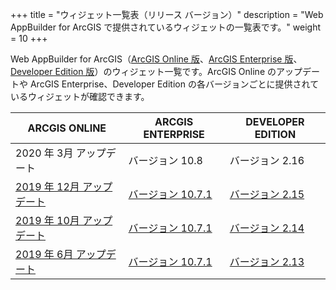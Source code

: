 +++
title = "ウィジェット一覧表（リリース バージョン）"
description = "Web AppBuilder for ArcGIS で提供されているウィジェットの一覧表です。"
weight = 10
+++


Web AppBuilder for ArcGIS（[ArcGIS Online 版](https://doc.arcgis.com/ja/web-appbuilder/)、[ArcGIS Enterprise 版](https://enterprise.arcgis.com/ja/portal/latest/use/welcome.htm)、[Developer Edition 版](https://developers.arcgis.com/web-appbuilder/)）のウィジェット一覧です。ArcGIS Online のアップデートや ArcGIS Enterprise、Developer Edition の各バージョンごとに提供されているウィジェットが確認できます。

|ARCGIS ONLINE|ARCGIS ENTERPRISE|DEVELOPER EDITION|
|---|---|---|
|2020 年 3月 アップデート|バージョン 10.8|バージョン 2.16|
|[2019 年 12月 アップデート](./2.15)|[バージョン 10.7.1](./2.15)|[バージョン 2.15](./2.15)|
|[2019 年 10月 アップデート](./2.14)|[バージョン 10.7.1](./2.14)|[バージョン 2.14](./2.14)|
|[2019 年 6月 アップデート](./2.13)|[バージョン 10.7.1](./2.13)|[バージョン 2.13](./2.13)|


